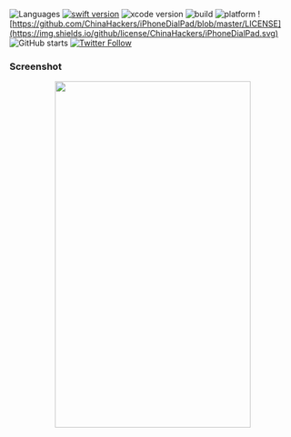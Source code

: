 ![Languages](https://img.shields.io/badge/language-swift%20-orange.svg?style=flat)
[![swift  version](https://img.shields.io/badge/swift-4.2+-blue.svg?style=flat)](https://developer.apple.com/swift/)
![xcode version](https://img.shields.io/badge/xcode-10+-yellow.svg)
![build ](https://img.shields.io/appveyor/ci/gruntjs/grunt/master.svg)
![platform](https://img.shields.io/badge/platform-ios-lightgrey.svg)
![https://github.com/ChinaHackers/iPhoneDialPad/blob/master/LICENSE](https://img.shields.io/github/license/ChinaHackers/iPhoneDialPad.svg)
![GitHub starts](https://img.shields.io/github/stars/ChinaHackers/iPhoneDialPad.svg?style=social&label=Star)
[![Twitter Follow](https://img.shields.io/twitter/follow/LiuChuan_.svg?style=social)](https://twitter.com/LiuChuan_)

### Screenshot
<p align="center">
    <img src="https://github.com/ChinaHackers/iPhoneDialPad/raw/master/Screenshot/Screenshot01.png" width="344" height="610">
</p>